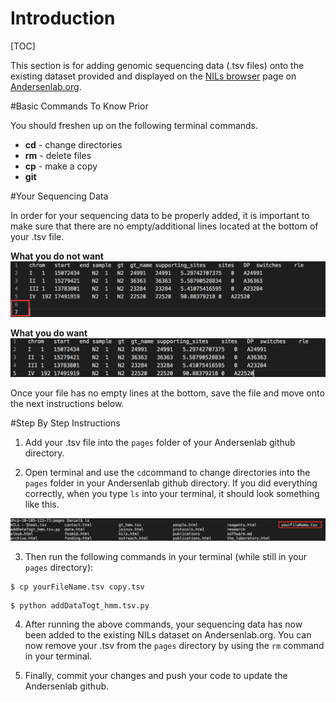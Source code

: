 # Introduction

[TOC]

This section is for adding genomic sequencing data (.tsv files) onto the existing dataset provided and displayed on the [NILs browser](http://andersenlab.org/NILs/) page on [Andersenlab.org](http://andersenlab.org/). 

#Basic Commands To Know Prior

You should freshen up on the following terminal commands. 

* __cd__ - change directories
* __rm__ - delete files
* __cp__ - make a copy
* __git__ 

#Your Sequencing Data 

In order for your sequencing data to be properly added, it is important to make sure that there are no empty/additional lines located at the bottom of your .tsv file. 

__What you do not want__
![What you do not want](img/WhatNotToDo.png)

__What you do want__
![What you do want](img/WhatYouDoWant.png)

Once your file has no empty lines at the bottom, save the file and move onto the next instructions below. 

#Step By Step Instructions 
1. Add your .tsv file into the `pages` folder of your Andersenlab github directory. 

2. Open terminal and use the `cd`command to change directories into the `pages` folder in your Andersenlab github directory. 
If you did everything correctly, when you type `ls` into your terminal, it should look something like this. 

![What your terminal should look lik](img/PagesDirectory.png)

3. Then run the following commands in your terminal (while still in your `pages` directory): 
```
$ cp yourFileName.tsv copy.tsv
```
```
$ python addDataTogt_hmm.tsv.py
```
4. After running the above commands, your sequencing data has now been added to the existing NILs dataset on Andersenlab.org. You can now remove your .tsv from the `pages` directory by using the `rm` command in your terminal. 

5. Finally, commit your changes and push your code to update the Andersenlab github. 
